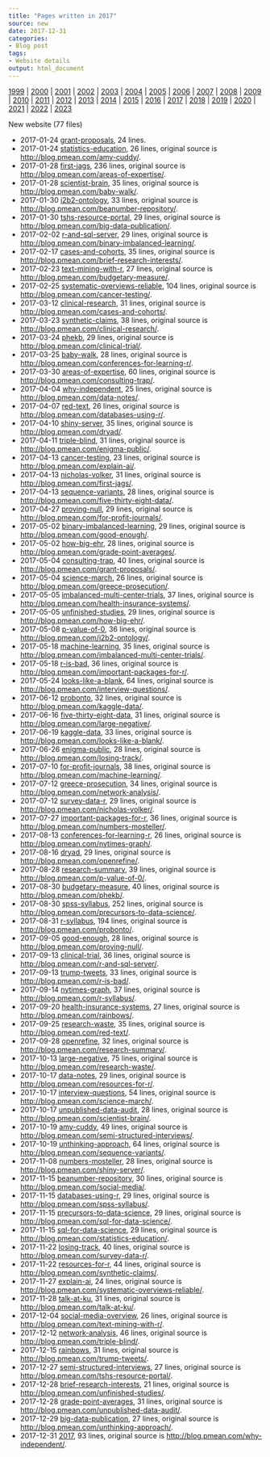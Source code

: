 ```yaml
---
title: "Pages written in 2017"
source: new
date: 2017-12-31
categories:
- Blog post
tags:
- Website details
output: html_document
---
```

 
[1999](http://new.pmean.com/1999/) | [2000](http://new.pmean.com/2000/) | [2001](http://new.pmean.com/2001/) | [2002](http://new.pmean.com/2002/) | [2003](http://new.pmean.com/2003/) | [2004](http://new.pmean.com/2004/) | [2005](http://new.pmean.com/2005/) | [2006](http://new.pmean.com/2006/) | [2007](http://new.pmean.com/2007/) | [2008](http://new.pmean.com/2008/) | [2009](http://new.pmean.com/2009/) | [2010](http://new.pmean.com/2010/) | [2011](http://new.pmean.com/2011/) | [2012](http://new.pmean.com/2012/) | [2013](http://new.pmean.com/2013/) | [2014](http://new.pmean.com/2014/) | [2015](http://new.pmean.com/2015/) | [2016](http://new.pmean.com/2016/) | [2017](http://new.pmean.com/2017/) | [2018](http://new.pmean.com/2018/) | [2019](http://new.pmean.com/2019/) | [2020](http://new.pmean.com/2020/) | [2021](http://new.pmean.com/2021/) | [2022](http://new.pmean.com/2022/) | [2023](http://new.pmean.com/2023/)
 
New website (77 files)
 
+ 2017-01-24 [grant-proposals](http://new.pmean.com/grant-proposals/),  24 lines.  
+ 2017-01-24 [statistics-education](http://new.pmean.com/statistics-education/),  26 lines, original source is http://blog.pmean.com/amy-cuddy/.  
+ 2017-01-28 [first-jags](http://new.pmean.com/first-jags/),  236 lines, original source is http://blog.pmean.com/areas-of-expertise/.  
+ 2017-01-28 [scientist-brain](http://new.pmean.com/scientist-brain/),  35 lines, original source is http://blog.pmean.com/baby-walk/.  
+ 2017-01-30 [i2b2-ontology](http://new.pmean.com/i2b2-ontology/),  33 lines, original source is http://blog.pmean.com/beanumber-repository/.  
+ 2017-01-30 [tshs-resource-portal](http://new.pmean.com/tshs-resource-portal/),  29 lines, original source is http://blog.pmean.com/big-data-publication/.  
+ 2017-02-02 [r-and-sql-server](http://new.pmean.com/r-and-sql-server/),  29 lines, original source is http://blog.pmean.com/binary-imbalanced-learning/.  
+ 2017-02-17 [cases-and-cohorts](http://new.pmean.com/cases-and-cohorts/),  35 lines, original source is http://blog.pmean.com/brief-research-interests/.  
+ 2017-02-23 [text-mining-with-r](http://new.pmean.com/text-mining-with-r/),  27 lines, original source is http://blog.pmean.com/budgetary-measure/.  
+ 2017-02-25 [systematic-overviews-reliable](http://new.pmean.com/systematic-overviews-reliable/),  104 lines, original source is http://blog.pmean.com/cancer-testing/.  
+ 2017-03-12 [clinical-research](http://new.pmean.com/clinical-research/),  31 lines, original source is http://blog.pmean.com/cases-and-cohorts/.  
+ 2017-03-23 [synthetic-claims](http://new.pmean.com/synthetic-claims/),  38 lines, original source is http://blog.pmean.com/clinical-research/.  
+ 2017-03-24 [phekb](http://new.pmean.com/phekb/),  29 lines, original source is http://blog.pmean.com/clinical-trial/.  
+ 2017-03-25 [baby-walk](http://new.pmean.com/baby-walk/),  28 lines, original source is http://blog.pmean.com/conferences-for-learning-r/.  
+ 2017-03-30 [areas-of-expertise](http://new.pmean.com/areas-of-expertise/),  60 lines, original source is http://blog.pmean.com/consulting-trap/.  
+ 2017-04-04 [why-independent](http://new.pmean.com/why-independent/),  25 lines, original source is http://blog.pmean.com/data-notes/.  
+ 2017-04-07 [red-text](http://new.pmean.com/red-text/),  26 lines, original source is http://blog.pmean.com/databases-using-r/.  
+ 2017-04-10 [shiny-server](http://new.pmean.com/shiny-server/),  35 lines, original source is http://blog.pmean.com/dryad/.  
+ 2017-04-11 [triple-blind](http://new.pmean.com/triple-blind/),  31 lines, original source is http://blog.pmean.com/enigma-public/.  
+ 2017-04-13 [cancer-testing](http://new.pmean.com/cancer-testing/),  23 lines, original source is http://blog.pmean.com/explain-ai/.  
+ 2017-04-13 [nicholas-volker](http://new.pmean.com/nicholas-volker/),  31 lines, original source is http://blog.pmean.com/first-jags/.  
+ 2017-04-13 [sequence-variants](http://new.pmean.com/sequence-variants/),  28 lines, original source is http://blog.pmean.com/five-thirty-eight-data/.  
+ 2017-04-27 [proving-null](http://new.pmean.com/proving-null/),  29 lines, original source is http://blog.pmean.com/for-profit-journals/.  
+ 2017-05-02 [binary-imbalanced-learning](http://new.pmean.com/binary-imbalanced-learning/),  29 lines, original source is http://blog.pmean.com/good-enough/.  
+ 2017-05-02 [how-big-ehr](http://new.pmean.com/how-big-ehr/),  28 lines, original source is http://blog.pmean.com/grade-point-averages/.  
+ 2017-05-04 [consulting-trap](http://new.pmean.com/consulting-trap/),  40 lines, original source is http://blog.pmean.com/grant-proposals/.  
+ 2017-05-04 [science-march](http://new.pmean.com/science-march/),  26 lines, original source is http://blog.pmean.com/greece-prosecution/.  
+ 2017-05-05 [imbalanced-multi-center-trials](http://new.pmean.com/imbalanced-multi-center-trials/),  37 lines, original source is http://blog.pmean.com/health-insurance-systems/.  
+ 2017-05-05 [unfinished-studies](http://new.pmean.com/unfinished-studies/),  29 lines, original source is http://blog.pmean.com/how-big-ehr/.  
+ 2017-05-08 [p-value-of-0](http://new.pmean.com/p-value-of-0/),  36 lines, original source is http://blog.pmean.com/i2b2-ontology/.  
+ 2017-05-18 [machine-learning](http://new.pmean.com/machine-learning/),  35 lines, original source is http://blog.pmean.com/imbalanced-multi-center-trials/.  
+ 2017-05-18 [r-is-bad](http://new.pmean.com/r-is-bad/),  36 lines, original source is http://blog.pmean.com/important-packages-for-r/.  
+ 2017-05-24 [looks-like-a-blank](http://new.pmean.com/looks-like-a-blank/),  64 lines, original source is http://blog.pmean.com/interview-questions/.  
+ 2017-06-12 [probonto](http://new.pmean.com/probonto/),  32 lines, original source is http://blog.pmean.com/kaggle-data/.  
+ 2017-06-16 [five-thirty-eight-data](http://new.pmean.com/five-thirty-eight-data/),  31 lines, original source is http://blog.pmean.com/large-negative/.  
+ 2017-06-19 [kaggle-data](http://new.pmean.com/kaggle-data/),  33 lines, original source is http://blog.pmean.com/looks-like-a-blank/.  
+ 2017-06-26 [enigma-public](http://new.pmean.com/enigma-public/),  28 lines, original source is http://blog.pmean.com/losing-track/.  
+ 2017-07-10 [for-profit-journals](http://new.pmean.com/for-profit-journals/),  38 lines, original source is http://blog.pmean.com/machine-learning/.  
+ 2017-07-12 [greece-prosecution](http://new.pmean.com/greece-prosecution/),  34 lines, original source is http://blog.pmean.com/network-analysis/.  
+ 2017-07-12 [survey-data-r](http://new.pmean.com/survey-data-r/),  29 lines, original source is http://blog.pmean.com/nicholas-volker/.  
+ 2017-07-27 [important-packages-for-r](http://new.pmean.com/important-packages-for-r/),  36 lines, original source is http://blog.pmean.com/numbers-mosteller/.  
+ 2017-08-13 [conferences-for-learning-r](http://new.pmean.com/conferences-for-learning-r/),  26 lines, original source is http://blog.pmean.com/nytimes-graph/.  
+ 2017-08-16 [dryad](http://new.pmean.com/dryad/),  29 lines, original source is http://blog.pmean.com/openrefine/.  
+ 2017-08-28 [research-summary](http://new.pmean.com/research-summary/),  39 lines, original source is http://blog.pmean.com/p-value-of-0/.  
+ 2017-08-30 [budgetary-measure](http://new.pmean.com/budgetary-measure/),  40 lines, original source is http://blog.pmean.com/phekb/.  
+ 2017-08-30 [spss-syllabus](http://new.pmean.com/spss-syllabus/),  252 lines, original source is http://blog.pmean.com/precursors-to-data-science/.  
+ 2017-08-31 [r-syllabus](http://new.pmean.com/r-syllabus/),  194 lines, original source is http://blog.pmean.com/probonto/.  
+ 2017-09-05 [good-enough](http://new.pmean.com/good-enough/),  28 lines, original source is http://blog.pmean.com/proving-null/.  
+ 2017-09-13 [clinical-trial](http://new.pmean.com/clinical-trial/),  36 lines, original source is http://blog.pmean.com/r-and-sql-server/.  
+ 2017-09-13 [trump-tweets](http://new.pmean.com/trump-tweets/),  33 lines, original source is http://blog.pmean.com/r-is-bad/.  
+ 2017-09-14 [nytimes-graph](http://new.pmean.com/nytimes-graph/),  37 lines, original source is http://blog.pmean.com/r-syllabus/.  
+ 2017-09-20 [health-insurance-systems](http://new.pmean.com/health-insurance-systems/),  27 lines, original source is http://blog.pmean.com/rainbows/.  
+ 2017-09-25 [research-waste](http://new.pmean.com/research-waste/),  35 lines, original source is http://blog.pmean.com/red-text/.  
+ 2017-09-28 [openrefine](http://new.pmean.com/openrefine/),  32 lines, original source is http://blog.pmean.com/research-summary/.  
+ 2017-10-13 [large-negative](http://new.pmean.com/large-negative/),  75 lines, original source is http://blog.pmean.com/research-waste/.  
+ 2017-10-17 [data-notes](http://new.pmean.com/data-notes/),  29 lines, original source is http://blog.pmean.com/resources-for-r/.  
+ 2017-10-17 [interview-questions](http://new.pmean.com/interview-questions/),  54 lines, original source is http://blog.pmean.com/science-march/.  
+ 2017-10-17 [unpublished-data-audit](http://new.pmean.com/unpublished-data-audit/),  28 lines, original source is http://blog.pmean.com/scientist-brain/.  
+ 2017-10-19 [amy-cuddy](http://new.pmean.com/amy-cuddy/),  49 lines, original source is http://blog.pmean.com/semi-structured-interviews/.  
+ 2017-10-19 [unthinking-approach](http://new.pmean.com/unthinking-approach/),  64 lines, original source is http://blog.pmean.com/sequence-variants/.  
+ 2017-11-08 [numbers-mosteller](http://new.pmean.com/numbers-mosteller/),  28 lines, original source is http://blog.pmean.com/shiny-server/.  
+ 2017-11-15 [beanumber-repository](http://new.pmean.com/beanumber-repository/),  30 lines, original source is http://blog.pmean.com/social-media/.  
+ 2017-11-15 [databases-using-r](http://new.pmean.com/databases-using-r/),  29 lines, original source is http://blog.pmean.com/spss-syllabus/.  
+ 2017-11-15 [precursors-to-data-science](http://new.pmean.com/precursors-to-data-science/),  29 lines, original source is http://blog.pmean.com/sql-for-data-science/.  
+ 2017-11-15 [sql-for-data-science](http://new.pmean.com/sql-for-data-science/),  29 lines, original source is http://blog.pmean.com/statistics-education/.  
+ 2017-11-22 [losing-track](http://new.pmean.com/losing-track/),  40 lines, original source is http://blog.pmean.com/survey-data-r/.  
+ 2017-11-22 [resources-for-r](http://new.pmean.com/resources-for-r/),  44 lines, original source is http://blog.pmean.com/synthetic-claims/.  
+ 2017-11-27 [explain-ai](http://new.pmean.com/explain-ai/),  24 lines, original source is http://blog.pmean.com/systematic-overviews-reliable/.  
+ 2017-11-28 [talk-at-ku](http://new.pmean.com/talk-at-ku/),  31 lines, original source is http://blog.pmean.com/talk-at-ku/.  
+ 2017-12-04 [social-media-overview](http://new.pmean.com/social-media-overview/),  26 lines, original source is http://blog.pmean.com/text-mining-with-r/.  
+ 2017-12-12 [network-analysis](http://new.pmean.com/network-analysis/),  46 lines, original source is http://blog.pmean.com/triple-blind/.  
+ 2017-12-15 [rainbows](http://new.pmean.com/rainbows/),  31 lines, original source is http://blog.pmean.com/trump-tweets/.  
+ 2017-12-27 [semi-structured-interviews](http://new.pmean.com/semi-structured-interviews/),  27 lines, original source is http://blog.pmean.com/tshs-resource-portal/.  
+ 2017-12-28 [brief-research-interests](http://new.pmean.com/brief-research-interests/),  21 lines, original source is http://blog.pmean.com/unfinished-studies/.  
+ 2017-12-28 [grade-point-averages](http://new.pmean.com/grade-point-averages/),  31 lines, original source is http://blog.pmean.com/unpublished-data-audit/.  
+ 2017-12-29 [big-data-publication](http://new.pmean.com/big-data-publication/),  27 lines, original source is http://blog.pmean.com/unthinking-approach/.  
+ 2017-12-31 [2017](http://new.pmean.com/2017/),  93 lines, original source is http://blog.pmean.com/why-independent/.
 
